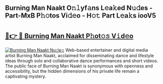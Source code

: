## Burning Man Naakt O𝚗𝚕yf𝚊ns L𝚎a𝚔ed N𝚞𝚍es - Part-MxB P𝚑𝚘tos Vi𝚍𝚎o - H𝚘𝚝 Part L𝚎a𝚔s iooV5

# <h2><a href="http://kfeajz.oniu.top/?m=Burning+Man+Naakt">🔗👉 🔴 Burning Man Naakt P𝚑ot𝚘𝚜 V𝚒d𝚎o</a></h2>

[![Burning Man Naakt Nu𝚍e𝚜](https://i.imgur.com/0qMVB7G.gif)](http://kfeajz.oniu.top/?m=Burning+Man+Naakt)
Web-based entertainer and digital media artist Burning Man Naakt, acclaimed for disseminating dance and lifestyle ideas through solo and collaborative dance performances and short videos. The public face of Burning Man Naakt is synonymous with openness and accessibility, but the hidden dimensions of his private life remain a captivating mystery.  
